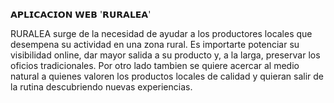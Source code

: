 𝗔𝗣𝗟𝗜𝗖𝗔𝗖𝗜𝗢𝗡 𝗪𝗘𝗕 '𝗥𝗨𝗥𝗔𝗟𝗘𝗔'

RURALEA surge de la necesidad de ayudar a los productores locales que desempena su actividad en una zona rural. Es importarte potenciar su visibilidad online, dar mayor salida a su producto y, a la larga, preservar los oficios tradicionales. Por otro lado tambien se quiere acercar al medio natural a quienes valoren los productos locales de calidad y quieran salir de la rutina descubriendo nuevas experiencias.


